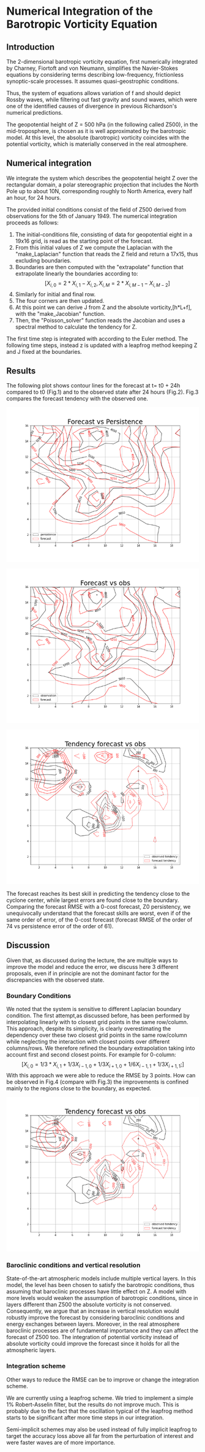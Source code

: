 # Numerical Integration of the Barotropic Vorticity Equation

## Introduction

The 2-dimensional barotropic vorticity equation, first numerically integrated by Charney, Fiortoft and von Neumann, simplifies the Navier-Stokes equations by considering terms describing low-frequency, frictionless synoptic-scale processes. It assumes quasi-geostrophic conditions.

Thus, the system of equations allows variation of f and should depict Rossby waves, while filtering out fast gravity and sound waves, which were one of the identified causes of divergence in previous Richardson's numerical predictions. 

The geopotential height of Z = 500 hPa (in the following called Z500), in the mid-troposphere, is chosen as it is well approximated by the barotropic model. At this level, the absolute (barotropic) vorticity coincides with the potential vorticity, which is materially conserved in the real atmosphere. 


## Numerical integration

We integrate the system which describes the geopotential height Z over the rectangular domain, a polar stereographic projection that includes the North Pole up to about 10N, corresponding roughly to North America, every half an hour, for 24 hours.

The provided initial conditions consist of the field of Z500 derived from observations for the 5th of January 1949.
The numerical integration proceeds as follows:

1. The initial-conditions file, consisting of data for geopotential eight in a 19x16 grid, is read as the starting point of the forecast.
2. From this initial values of Z we compute the Laplacian with the "make_Laplacian" function that reads the Z field and return a 17x15, thus excluding boundaries.
3. Boundaries are then computed with the "extrapolate" function that extrapolate linearly the boundaries according to:
$$
[X_{i,0}=2*X_{i,1}-X_{i,2} ,
X_{i,M}=2*X_{i,M-1}-X_{i,M-2}]
$$ 
4. Similarly for initial and final row.
5. The four corners are then updated.
6. At this point we can derive J from Z and the absolute vorticity,\[h*L+f], with the "make_Jacobian" function.
7. Then, the "Poisson_solver" function reads the Jacobian and uses a spectral method to calculate the tendency for Z.

The first time step is integrated with according to the Euler method. The following time steps, instead z is updated with a leapfrog method keeping Z and J fixed at the boundaries. 

## Results

The following plot shows contour lines for the forecast at t= t0 + 24h compared to t0 (Fig.1) and to the observed state after 24 hours (Fig.2). Fig.3 compares the forecast tendency with the observed one. 


![comparison between forecast (red) and Z0 persistency (black)](forecast.png)

![comparison between forecast (red) and Z24 observation (black)](analysis.png)

![comparison between forecast tendency (red) and observed (black)](tendency.png)

The forecast reaches its best skill in predicting the tendency close to the cyclone center, while largest errors are found close to the boundary.
Comparing the forecast RMSE with a 0-cost forecast, Z0 persistency, we unequivocally understand that the forecast skills are worst, even if of the same order of error, of the 0-cost forecast (forecast RMSE of the order of 74 vs persistence error of the order of 61).

## Discussion
Given that, as discussed during the lecture, the are multiple ways to improve the model and reduce the error, we discuss here 3 different proposals, even if in principle are not the dominant factor for the discrepancies with the observed state.

### Boundary Conditions
We noted that the system is sensitive to different Laplacian boundary condition. The first attempt,as discussed before, has been performed by interpolating linearly with to closest grid points in the same row/column. This approach, despite its simplicity, is clearly overestimating the dependency over these two closest grid points in the same row/column while neglecting the interaction with closest points over different columns/rows. We therefore refined the boundary extrapolation taking into account first and second closest points. For example for 0-column:
$$ 
[X_{i,0}=1/3*X_{i,1}+1/3X_{i-1,0}+1/3X_{i+1,0} +1/6X_{i-1,1} +1/3X_{i+1,1}  ;]
$$ 
With this approach we were able to reduce the RMSE by 3 points. How can be observed in Fig.4 (compare with Fig.3) the improvements is confined mainly to the regions close to the boundary, as expected.

![comparison between forecast tendency (red) and observed (black) with the closest-points boundary scheme](tendency1.png)

### Baroclinic conditions and vertical resolution

State-of-the-art atmospheric models include multiple vertical layers. In this model, the level has been chosen to satisfy the barotropic conditions, thus assuming that baroclinic processes have little effect on Z. A model with more levels would weaken the assumption of barotropic conditions, since in layers different than Z500 the absolute vorticity is not conserved. Consequently, we argue that an increase in vertical resolution would robustly improve the forecast by considering baroclinic conditions and energy exchanges between layers. 
Moreover, in the real atmosphere baroclinic processes are of fundamental importance and they can affect the forecast of Z500 too.
The integration of potential vorticity instead of absolute vorticity could improve the forecast since it holds for all the atmospheric layers.

### Integration scheme

Other ways to reduce the RMSE can be to improve or change the integration scheme.

We are currently using a leapfrog scheme. We tried to implement a simple 1% Robert-Asselin filter, but the results do not improve much. This is probably due to the fact that the oscillation typical of the leapfrog method starts to be significant after more time steps in our integration.

Semi-implicit schemes may also be used instead of fully implicit leapfrog to target the accuracy loss above all far from the perturbation of interest and were faster waves are of more importance.

